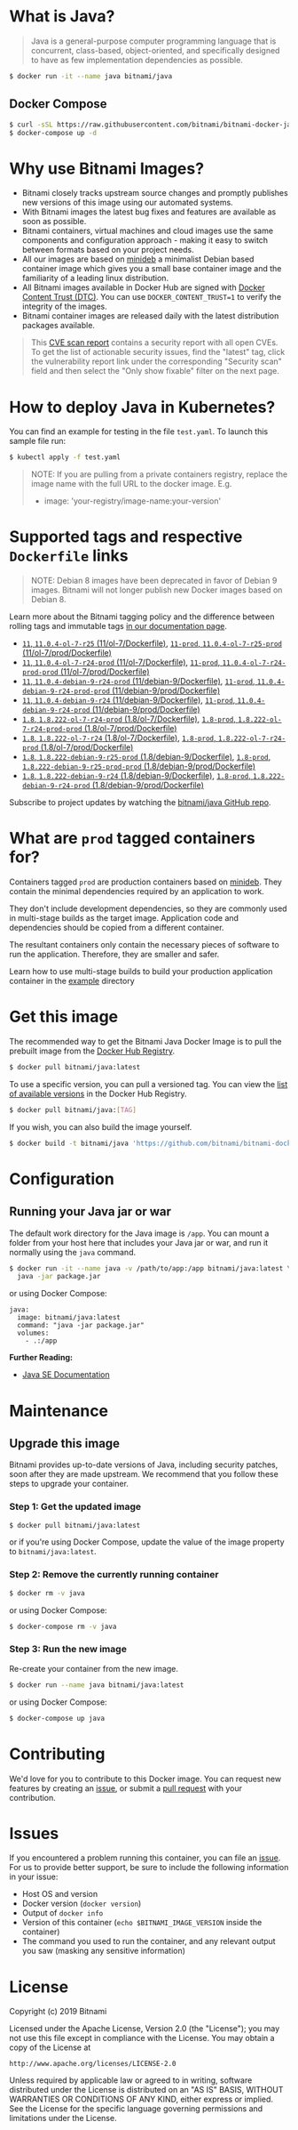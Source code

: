# What is Java?

> Java is a general-purpose computer programming language that is concurrent, class-based, object-oriented, and specifically designed to have as few implementation dependencies as possible.

```bash
$ docker run -it --name java bitnami/java
```

## Docker Compose

```bash
$ curl -sSL https://raw.githubusercontent.com/bitnami/bitnami-docker-java/master/docker-compose.yml > docker-compose.yml
$ docker-compose up -d
```

# Why use Bitnami Images?

* Bitnami closely tracks upstream source changes and promptly publishes new versions of this image using our automated systems.
* With Bitnami images the latest bug fixes and features are available as soon as possible.
* Bitnami containers, virtual machines and cloud images use the same components and configuration approach - making it easy to switch between formats based on your project needs.
* All our images are based on [minideb](https://github.com/bitnami/minideb) a minimalist Debian based container image which gives you a small base container image and the familiarity of a leading linux distribution.
* All Bitnami images available in Docker Hub are signed with [Docker Content Trust (DTC)](https://docs.docker.com/engine/security/trust/content_trust/). You can use `DOCKER_CONTENT_TRUST=1` to verify the integrity of the images.
* Bitnami container images are released daily with the latest distribution packages available.


> This [CVE scan report](https://quay.io/repository/bitnami/java?tab=tags) contains a security report with all open CVEs. To get the list of actionable security issues, find the "latest" tag, click the vulnerability report link under the corresponding "Security scan" field and then select the "Only show fixable" filter on the next page.

# How to deploy Java in Kubernetes?

You can find an example for testing in the file `test.yaml`. To launch this sample file run:

```bash
$ kubectl apply -f test.yaml
```

> NOTE: If you are pulling from a private containers registry, replace the image name with the full URL to the docker image. E.g.
>
> - image: 'your-registry/image-name:your-version'

# Supported tags and respective `Dockerfile` links

> NOTE: Debian 8 images have been deprecated in favor of Debian 9 images. Bitnami will not longer publish new Docker images based on Debian 8.

Learn more about the Bitnami tagging policy and the difference between rolling tags and immutable tags [in our documentation page](https://docs.bitnami.com/containers/how-to/understand-rolling-tags-containers/).


- [`11`, `11.0.4-ol-7-r25` (11/ol-7/Dockerfile)](https://github.com/bitnami/bitnami-docker-java/blob/11.0.4-ol-7-r25/11/ol-7/Dockerfile), [`11-prod`, `11.0.4-ol-7-r25-prod` (11/ol-7/prod/Dockerfile)](https://github.com/bitnami/bitnami-docker-java/blob/11.0.4-ol-7-r25/11/ol-7/prod/Dockerfile)
- [`11`, `11.0.4-ol-7-r24-prod` (11/ol-7/Dockerfile)](https://github.com/bitnami/bitnami-docker-java/blob/11.0.4-ol-7-r24-prod/11/ol-7/Dockerfile), [`11-prod`, `11.0.4-ol-7-r24-prod-prod` (11/ol-7/prod/Dockerfile)](https://github.com/bitnami/bitnami-docker-java/blob/11.0.4-ol-7-r24-prod/11/ol-7/prod/Dockerfile)
- [`11`, `11.0.4-debian-9-r24-prod` (11/debian-9/Dockerfile)](https://github.com/bitnami/bitnami-docker-java/blob/11.0.4-debian-9-r24-prod/11/debian-9/Dockerfile), [`11-prod`, `11.0.4-debian-9-r24-prod-prod` (11/debian-9/prod/Dockerfile)](https://github.com/bitnami/bitnami-docker-java/blob/11.0.4-debian-9-r24-prod/11/debian-9/prod/Dockerfile)
- [`11`, `11.0.4-debian-9-r24` (11/debian-9/Dockerfile)](https://github.com/bitnami/bitnami-docker-java/blob/11.0.4-debian-9-r24/11/debian-9/Dockerfile), [`11-prod`, `11.0.4-debian-9-r24-prod` (11/debian-9/prod/Dockerfile)](https://github.com/bitnami/bitnami-docker-java/blob/11.0.4-debian-9-r24/11/debian-9/prod/Dockerfile)
- [`1.8`, `1.8.222-ol-7-r24-prod` (1.8/ol-7/Dockerfile)](https://github.com/bitnami/bitnami-docker-java/blob/1.8.222-ol-7-r24-prod/1.8/ol-7/Dockerfile), [`1.8-prod`, `1.8.222-ol-7-r24-prod-prod` (1.8/ol-7/prod/Dockerfile)](https://github.com/bitnami/bitnami-docker-java/blob/1.8.222-ol-7-r24-prod/1.8/ol-7/prod/Dockerfile)
- [`1.8`, `1.8.222-ol-7-r24` (1.8/ol-7/Dockerfile)](https://github.com/bitnami/bitnami-docker-java/blob/1.8.222-ol-7-r24/1.8/ol-7/Dockerfile), [`1.8-prod`, `1.8.222-ol-7-r24-prod` (1.8/ol-7/prod/Dockerfile)](https://github.com/bitnami/bitnami-docker-java/blob/1.8.222-ol-7-r24/1.8/ol-7/prod/Dockerfile)
- [`1.8`, `1.8.222-debian-9-r25-prod` (1.8/debian-9/Dockerfile)](https://github.com/bitnami/bitnami-docker-java/blob/1.8.222-debian-9-r25-prod/1.8/debian-9/Dockerfile), [`1.8-prod`, `1.8.222-debian-9-r25-prod-prod` (1.8/debian-9/prod/Dockerfile)](https://github.com/bitnami/bitnami-docker-java/blob/1.8.222-debian-9-r25-prod/1.8/debian-9/prod/Dockerfile)
- [`1.8`, `1.8.222-debian-9-r24` (1.8/debian-9/Dockerfile)](https://github.com/bitnami/bitnami-docker-java/blob/1.8.222-debian-9-r24/1.8/debian-9/Dockerfile), [`1.8-prod`, `1.8.222-debian-9-r24-prod` (1.8/debian-9/prod/Dockerfile)](https://github.com/bitnami/bitnami-docker-java/blob/1.8.222-debian-9-r24/1.8/debian-9/prod/Dockerfile)

Subscribe to project updates by watching the [bitnami/java GitHub repo](https://github.com/bitnami/bitnami-docker-java).

# What are `prod` tagged containers for?

Containers tagged `prod` are production containers based on [minideb](https://github.com/bitnami/minideb). They contain the minimal dependencies required by an application to work.

They don't include development dependencies, so they are commonly used in multi-stage builds as the target image. Application code and dependencies should be copied from a different container.

The resultant containers only contain the necessary pieces of software to run the application. Therefore, they are smaller and safer.

Learn how to use multi-stage builds to build your production application container in the [example](/example) directory

# Get this image

The recommended way to get the Bitnami Java Docker Image is to pull the prebuilt image from the [Docker Hub Registry](https://hub.docker.com/r/bitnami/java).

```bash
$ docker pull bitnami/java:latest
```

To use a specific version, you can pull a versioned tag. You can view the [list of available versions](https://hub.docker.com/r/bitnami/java/tags/) in the Docker Hub Registry.

```bash
$ docker pull bitnami/java:[TAG]
```

If you wish, you can also build the image yourself.

```bash
$ docker build -t bitnami/java 'https://github.com/bitnami/bitnami-docker-java.git#master:1.8/debian-9'
```

# Configuration

## Running your Java jar or war

The default work directory for the Java image is `/app`. You can mount a folder from your host here that includes your Java jar or war, and run it normally using the `java` command.

```bash
$ docker run -it --name java -v /path/to/app:/app bitnami/java:latest \
  java -jar package.jar
```

or using Docker Compose:

```
java:
  image: bitnami/java:latest
  command: "java -jar package.jar"
  volumes:
    - .:/app
```

**Further Reading:**

  - [Java SE Documentation](https://docs.oracle.com/javase/8/docs/api/)

# Maintenance

## Upgrade this image

Bitnami provides up-to-date versions of Java, including security patches, soon after they are made upstream. We recommend that you follow these steps to upgrade your container.

### Step 1: Get the updated image

```bash
$ docker pull bitnami/java:latest
```

or if you're using Docker Compose, update the value of the image property to `bitnami/java:latest`.

### Step 2: Remove the currently running container

```bash
$ docker rm -v java
```

or using Docker Compose:

```bash
$ docker-compose rm -v java
```

### Step 3: Run the new image

Re-create your container from the new image.

```bash
$ docker run --name java bitnami/java:latest
```

or using Docker Compose:

```bash
$ docker-compose up java
```

# Contributing

We'd love for you to contribute to this Docker image. You can request new features by creating an [issue](https://github.com/bitnami/bitnami-docker-java/issues), or submit a [pull request](https://github.com/bitnami/bitnami-docker-java/pulls) with your contribution.

# Issues

If you encountered a problem running this container, you can file an [issue](https://github.com/bitnami/bitnami-docker-java/issues). For us to provide better support, be sure to include the following information in your issue:

- Host OS and version
- Docker version (`docker version`)
- Output of `docker info`
- Version of this container (`echo $BITNAMI_IMAGE_VERSION` inside the container)
- The command you used to run the container, and any relevant output you saw (masking any sensitive
information)

# License

Copyright (c) 2019 Bitnami

Licensed under the Apache License, Version 2.0 (the "License");
you may not use this file except in compliance with the License.
You may obtain a copy of the License at

    http://www.apache.org/licenses/LICENSE-2.0

Unless required by applicable law or agreed to in writing, software
distributed under the License is distributed on an "AS IS" BASIS,
WITHOUT WARRANTIES OR CONDITIONS OF ANY KIND, either express or implied.
See the License for the specific language governing permissions and
limitations under the License.
